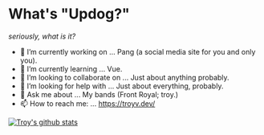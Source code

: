 # What's "Updog?"
_seriously, what is it?_

- 🔭 I’m currently working on ... Pang (a social media site for you and only you).
- 🌱 I’m currently learning ... Vue.
- 👯 I’m looking to collaborate on ... Just about anything probably.
- 🤔 I’m looking for help with ... Just about everything, probably.
- 💬 Ask me about ... My bands (Front Royal; troy.)
- 📫 How to reach me: ... https://troyv.dev/

[![Troy's github stats](https://github-readme-stats.vercel.app/api?username=troyvassalotti&show_icons=true&theme=radical)](https://github.com/anuraghazra/github-readme-stats)
